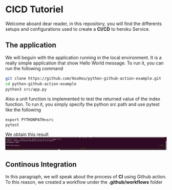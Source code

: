 # CICD Tutoriel

Welcome aboard dear reader, in this repository, you will find the differents setups and configurations used to create a **CI/CD** to heroku Service.

## The application 
We will beguin with the application running in the local environment. It is a really simple application that show Hello World message. To run it, you can run the following command

``` bash
git clone https://github.com/9ou9ou/python-github-action-example.git
cd python-github-action-example
python3 src/app.py
```

Also a unit function is implemented to test the returned value of the index function. To run it, you simply specify the python src path and use pytest like the following

```
export PYTHONPATH=src
pytest
```

We obtain this result
![](images/test.png)

## Continous Integration
In this paragraph, we will speak about the process of **CI** using Github action. To this reason, we created a workflow under the **.github/workflows** folder